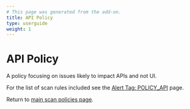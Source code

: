 ```yaml
---
# This page was generated from the add-on.
title: API Policy
type: userguide
weight: 1
---
```


# API Policy

A policy focusing on issues likely to impact APIs and not UI.


For the list of scan rules included see the [Alert Tag: POLICY_API](/alerttags/policy_api/) page.


Return to [main scan policies page](/docs/desktop/addons/scan-policies/).
